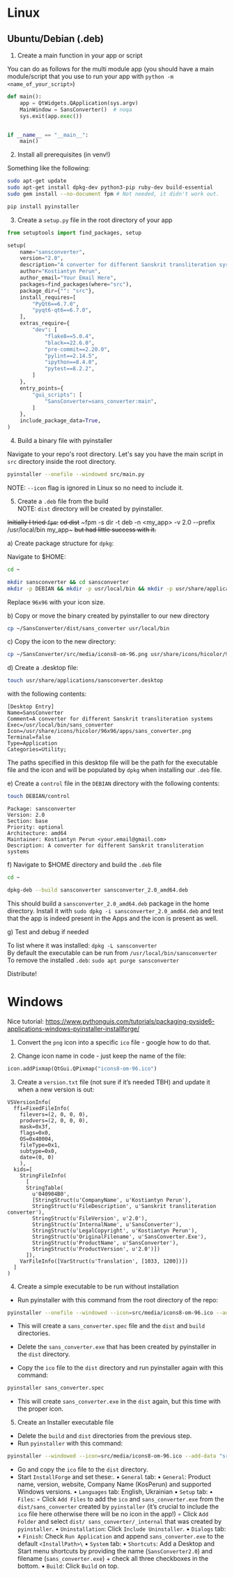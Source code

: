 # Linux

## Ubuntu/Debian (.deb)

1. Create a main function in your app or script

You can do as follows for the multi module app (you should have a main module/script that you use to run your app with `python -m <name_of_your_script>`)

```python
def main():
    app = QtWidgets.QApplication(sys.argv)
    MainWindow = SansConverter()  # noqa
    sys.exit(app.exec())


if __name__ == "__main__":
    main()
```

2. Install all prerequisites (in venv!)

Something like the following:

```bash
sudo apt-get update
sudo apt-get install dpkg-dev python3-pip ruby-dev build-essential
sudo gem install --no-document fpm # Not needed, it didn't work out.

pip install pyinstaller
```

3. Create a `setup.py` file in the root directory of your app

```python
from setuptools import find_packages, setup

setup(
    name="sansconverter",
    version="2.0",
    description="A converter for different Sanskrit transliteration systems",
    author="Kostiantyn Perun",
    author_email="Your Email Here",
    packages=find_packages(where="src"),
    package_dir={"": "src"},
    install_requires=[
        "PyQt6==6.7.0",
        "pyqt6-qt6==6.7.0",
    ],
    extras_require={
        "dev": [
            "flake8==5.0.4",
            "black==22.6.0",
            "pre-commit==2.20.0",
            "pylint==2.14.5",
            "ipython==8.4.0",
            "pytest==8.2.2",
        ]
    },
    entry_points={
        "gui_scripts": [
            "SansConverter=sans_converter:main",
        ]
    },
    include_package_data=True,
)
```

4. Build a binary file with pyinstaller

Navigate to your repo's root directory. Let's say you have the main script in `src` directory inside the root directory.

```bash
pyinstaller --onefile --windowed src/main.py
```

NOTE: `--icon` flag is ignored in Linux so no need to include it.

5. Create a `.deb` file from the build  
NOTE: `dist` directory will be created by pyinstaller.

~~Initially I tried `fpm`:~~
~~cd dist~~
~fpm -s dir -t deb -n <my_app> -v 2.0 --prefix /usr/local/bin my_app~
~~but had little success with it.~~

a) Create package structure for `dpkg`:

Navigate to $HOME:

```bash
cd ~

mkdir sansconverter && cd sansconverter
mkdir -p DEBIAN && mkdir -p usr/local/bin && mkdir -p usr/share/applications && mkdir -p usr/share/icons/hicolor/96x96/apps
```

Replace `96x96` with your icon size.

b) Copy or move the binary created by pyinstaller to our new directory

```bash
cp ~/SansConverter/dist/sans_converter usr/local/bin
```

c) Copy the icon to the new directory:

```bash
cp ~/SansConverter/src/media/icons8-om-96.png usr/share/icons/hicolor/96x96/apps
```

d) Create a .desktop file:

```bash
touch usr/share/applications/sansconverter.desktop
```

with the following contents:

```desktop
[Desktop Entry]
Name=SansConverter
Comment=A converter for different Sanskrit transliteration systems
Exec=/usr/local/bin/sans_converter
Icon=/usr/share/icons/hicolor/96x96/apps/sans_converter.png
Terminal=false
Type=Application
Categories=Utility;
```

The paths specified in this desktop file will be the path for the executable file and the icon and will be populated by `dpkg` when installing our `.deb` file.

e) Create a `control` file in the `DEBIAN` directory with the following contents:

```bash
touch DEBIAN/control
```

```
Package: sansconverter
Version: 2.0
Section: base
Priority: optional
Architecture: amd64
Maintainer: Kostiantyn Perun <your.email@gmail.com>
Description: A converter for different Sanskrit transliteration systems
```

f) Navigate to $HOME directory and build the `.deb` file

```bash
cd ~

dpkg-deb --build sansconverter sansconverter_2.0_amd64.deb
```

This should build a `sansconverter_2.0_amd64.deb` package in the home directory. Install it with `sudo dpkg -i sansconverter_2.0_amd64.deb` and test that the app is indeed present in the Apps and the icon is present as well.

g) Test and debug if needed

To list where it was installed: `dpkg -L sansconverter`  
By default the executable can be run from `/usr/local/bin/sansconverter`  
To remove the installed `.deb`: `sudo apt purge sansconverter`  

Distribute!

# Windows

Nice tutorial:
<https://www.pythonguis.com/tutorials/packaging-pyside6-applications-windows-pyinstaller-installforge/>

1. Convert the `png` icon into a specific `ico` file - google how to do that.

2. Change icon name in code - just keep the name of the file:

```python
icon.addPixmap(QtGui.QPixmap("icons8-om-96.ico")
```

3. Create a `version.txt` file (not sure if it’s needed TBH) and update it when a new version is out:

```
VSVersionInfo(
  ffi=FixedFileInfo(
    filevers=(2, 0, 0, 0),
    prodvers=(2, 0, 0, 0),
    mask=0x3f,
    flags=0x0,
    OS=0x40004,
    fileType=0x1,
    subtype=0x0,
    date=(0, 0)
    ),
  kids=[
    StringFileInfo(
      [
      StringTable(
        u'040904B0',
        [StringStruct(u'CompanyName', u'Kostiantyn Perun'),
        StringStruct(u'FileDescription', u'Sanskrit transliteration converter'),
        StringStruct(u'FileVersion', u'2.0'),
        StringStruct(u'InternalName', u'SansConverter'),
        StringStruct(u'LegalCopyright', u'Kostiantyn Perun'),
        StringStruct(u'OriginalFilename', u'SansConverter.Exe'),
        StringStruct(u'ProductName', u'SansConverter'),
        StringStruct(u'ProductVersion', u'2.0')])
      ]), 
    VarFileInfo([VarStruct(u'Translation', [1033, 1200])])
  ]
)
```

4. Create a simple executable to be run without installation

- Run pyinstaller with this command from the root directory of the repo:

```bash
pyinstaller --onefile --windowed --icon=src/media/icons8-om-96.ico --add-data "src/media/icons8-om-96.ico;." --version-file="version.txt" src/sans_converter.py 
```

- This will create a `sans_converter.spec` file and the `dist` and `build` directories.

- Delete the `sans_converter.exe` that has been created by pyinstaller in the `dist` directory.

- Copy the `ico` file to the `dist` directory and run pyinstaller again with this command:

```bash
pyinstaller sans_converter.spec
```

- This will create `sans_converter.exe` in the `dist` again, but this time with the proper icon.

5. Create an Installer executable file

- Delete the `build` and `dist` directories from the previous step.
- Run `pyinstaller` with this command:

```bash
pyinstaller --windowed --icon=src/media/icons8-om-96.ico --add-data "src/media/icons8-om-96.ico;." --version-file="version.txt" src/sans_converter.py
```

- Go and copy the `ico` file to the `dist` directory.
- Start `InstallForge` and set these:.
    ▪ `General` tab:
        • `General`: Product name, version, website, Company Name (KosPerun) and supported Windows versions.
        • `Languages` tab: English, Ukrainian
    ▪ `Setup` tab:
        • `Files`:
            ◦ Click `Add Files` to add the `ico` and `sans_converter.exe` from the `dist/sans_converter` created by `pyinstaller` (it’s crucial to include the `ico` file here otherwise there will be no icon in the app!)
            ◦ Click `Add Folder` and select `dist/ sans_converter/_internal` that was created by `pyinstaller`.
        • `Uninstallation`: Click `Include Uninstaller`.
    ▪ `Dialogs` tab:
        • `Finish`: Check `Run Application` and append `sans_converter.exe` to the default `<InstallPath>\`
    ▪ `System` tab:
        • `Shortcuts`: Add a Desktop and Start menu shortcuts by providing the name (`SansConverter2.0`) and filename (`sans_converter.exe`) + check all three checkboxes in the bottom.
    ▪ `Build`: Click `Build` on top.

